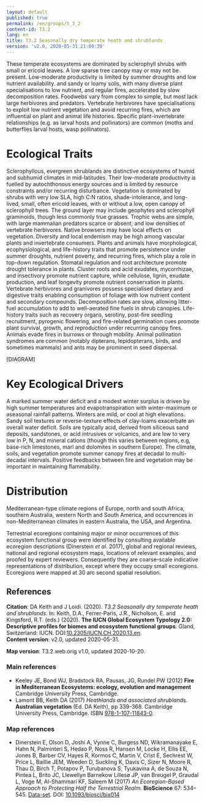 ```yaml
---
layout: default
published: true
permalink: /en/groups/t_3_2
content-id: T3.2
lang: en
title: T3.2 Seasonally dry temperate heath and shrublands
version: 'v2.0, 2020-05-31 21:09:39'
---
```


These temperate ecosystems are dominated by sclerophyll shrubs with small or ericoid leaves. A low sparse tree canopy may or may not be present. Low-moderate productivity is limited by summer droughts and low nutrient availability. and sandy or loamy soils, with many diverse plant specialisations to low nutrient, and regular fires, accelerated by slow decomposition rates. Foodwebs vary from complex to simple, but most lack large herbivores and predators. Vertebrate herbivores have specialisations to exploit low nutrient vegetation and avoid recurring fires, which are influential on plant and animal life histories. Specific plant-invertebrate relationships (e.g. as larval hosts and pollinators) are common (moths and butterflies larval hosts, wasp pollinators).

# Ecological Traits
 
Sclerophyllous, evergreen shrublands are distinctive ecosystems of humid and subhumid climates in mid-latitudes. Their low-moderate productivity is fuelled by autochthonous energy sources and is limited by resource constraints and/or recurring disturbance. Vegetation is dominated by shrubs with very low SLA, high C:N ratios, shade-intolerance, and long-lived, small, often ericoid leaves, with or without a low, open canopy of sclerophyll trees. The ground layer may include geophytes and sclerophyll graminoids, though less commonly true grasses. Trophic webs are simple, with large mammalian predators scarce or absent, and low densities of vertebrate herbivores. Native browsers may have local effects on vegetation. Diversity and local endemism may be high among vascular plants and invertebrate consumers. Plants and animals have morphological, ecophysiological, and life-history traits that promote persistence under summer droughts, nutrient poverty, and recurring fires, which play a role in top-down regulation. Stomatal regulation and root architecture promote drought tolerance in plants. Cluster roots and acid exudates, mycorrhizae, and insectivory promote nutrient capture, while cellulose, lignin, exudate production, and leaf longevity promote nutrient conservation in plants. Vertebrate herbivores and granivores possess specialised dietary and digestive traits enabling consumption of foliage with low nutrient content and secondary compounds. Decomposition rates are slow, allowing litter-fuel accumulation to add to well-aerated fine fuels in shrub canopies. Life-history traits such as recovery organs, serotiny, post-fire seedling recruitment, pyrogenic flowering, and fire-related germination cues promote plant survival, growth, and reproduction under recurring canopy fires. Animals evade fires in burrows or through mobility. Animal pollination syndromes are common (notably dipterans, lepidopterans, birds, and sometimes mammals) and ants may be prominent in seed dispersal.

[DIAGRAM]

# Key Ecological Drivers
 
A marked summer water deficit and a modest winter surplus is driven by high summer temperatures and evapotranspiration with winter-maximum or aseasonal rainfall patterns. Winters are mild, or cool at high elevations. Sandy soil textures or reverse-texture effects of clay-loams exacerbate an overall water deficit. Soils are typically acid, derived from siliceous sand deposits, sandstones, or acid intrusives or volcanics, and are low to very low in P, N, and mineral cations (though this varies between regions, e.g, base-rich limestones, marl and dolomites in southern Europe). The climate, soils, and vegetation promote summer canopy fires at decadal to multi-decadal intervals. Positive feedbacks between fire and vegetation may be important in maintaining flammability.
 
# Distribution
 
Mediterranean-type climate regions of Europe, north and south Africa, southern Australia, western North and South America, and occurrences in non-Mediterranean climates in eastern Australia, the USA, and Argentina.

Terrestrial ecoregions containing major or minor occurrences of this ecosystem functional group were identified by consulting available ecoregion descriptions (Dinerstein _et al._ 2017), global and regional reviews, national and regional ecosystem maps, locations of relevant examples, and proofed by expert reviewers. Consequently they are coarse-scale indicative representations of distribution, except where they occupy small ecoregions. Ecoregions were mapped at 30 arc second spatial resolution.

## References

**Citation**: DA Keith and J Loidi. (2020). *T3.2 Seasonally dry temperate heath and shrublands*. In: Keith, D.A., Ferrer-Paris, J.R., Nicholson, E. and Kingsford, R.T. (eds.) (2020). **The IUCN Global Ecosystem Typology 2.0: Descriptive profiles for biomes and ecosystem functional groups**. Gland, Switzerland: IUCN. DOI:[10.2305/IUCN.CH.2020.13.en](https://doi.org/10.2305/IUCN.CH.2020.13.en).  
**Content version**: v2.0, updated 2020-05-31.

**Map version**: T3.2.web.orig v1.0, updated 2020-10-20.

### Main references
* Keeley JE, Bond WJ, Bradstock RA, Pausas, JG, Rundel PW  (2012) **Fire in Mediterranean Ecosystems: ecology, evolution and management** Cambridge University Press, Cambridge.
* Lamont BB, Keith DA  (2017) *Heathlands and associated shrublands*. **Australian vegetation** (Ed. DA Keith), pp 339-368. Cambridge University Press, Cambridge. ISBN [978-1-107-11843-0](http://www.cambridge.org/9781107118430).

### Map references
* Dinerstein E, Olson D, Joshi A, Vynne C, Burgess ND, Wikramanayake E, Hahn N, Palminteri S, Hedao P, Noss R, Hansen M, Locke H, Ellis EE, Jones B, Barber CV, Hayes R, Kormos C, Martin V, Crist E, Sechrest W, Price L, Baillie JEM, Weeden D, Suckling K, Davis C, Sizer N, Moore R, Thau D, Birch T, Potapov P, Turubanova S, Tyukavina A, de Souza N, Pintea L, Brito JC, Llewellyn Barnekow Lillesø JP, van Breugel P, Graudal L, Voge M, Al-Shammari KF, Saleem M  (2017) *An Ecoregion-Based Approach to Protecting Half the Terrestrial Realm*. **BioScience** 67: 534–545. [Data-set](https://ecoregions2017.appspot.com/). DOI: [10.1093/biosci/bix014](http://doi.org/10.1093/biosci/bix014)
